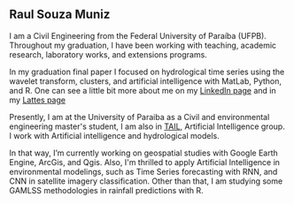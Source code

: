 ## Raul Souza Muniz
I am a Civil Engineering from the Federal University of Paraíba (UFPB). Throughout my graduation, I have been working with teaching, academic research, laboratory works, and extensions programs.

In my graduation final paper I focused on hydrological time series using the wavelet transform, clusters, and artificial intelligence with MatLab, Python, and R. One can see a little bit more about me on my [LinkedIn page](https://www.linkedin.com/in/raul-souza-muniz-2b32b4194/) and in my [Lattes page](http://lattes.cnpq.br/9285097123034953)

Presently, I am at the University of Paraiba as a Civil and environmental engineering master's student, I am also in [TAIL](https://github.com/TailUFPB), Artificial Intelligence group. I work with Artificial intelligence and hydrological models.

In that way, I’m currently working on geospatial studies with Google Earth Engine, ArcGis, and Qgis. Also, I'm thrilled to apply Artificial Intelligence in environmental modelings, such as Time Series forecasting with RNN, and CNN in satellite imagery classification. Other than that, I am studying some GAMLSS methodologies in rainfall predictions with R.
<!--
**souzamuniz/souzamuniz** is a ✨ _special_ ✨ repository because its `README.md` (this file) appears on your GitHub profile.

Here are some ideas to get you started:

- 🔭 I’m currently working on ...
- 🌱 I’m currently learning ...
- 👯 I’m looking to collaborate on ...
- 🤔 I’m looking for help with ...
- 💬 Ask me about ...
- 📫 How to reach me: ...
- 😄 Pronouns: ...
- ⚡ Fun fact: ...
-->
